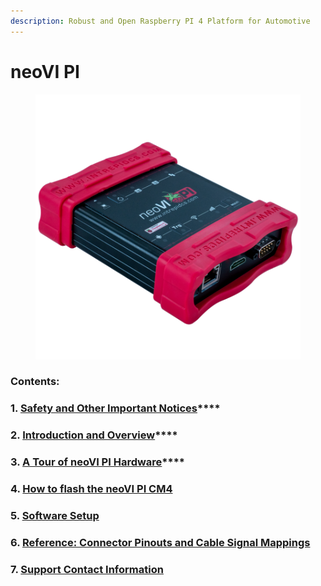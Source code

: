 ```yaml
---
description: Robust and Open Raspberry PI 4 Platform for Automotive
---
```


# neoVI PI

<figure><img src=".gitbook/assets/neo-VIPI_3Quarter.png" alt=""><figcaption></figcaption></figure>



### Contents:

### **1.** [**Safety and Other Important Notices**](safety-and-other-important-notices.md)****

### **2.** [**Introduction and Overview**](introduction-and-overview.md)****

### **3.** [**A Tour of neoVI PI Hardware**](a-tour-of-neovi-pi-hardware.md)****

### 4. [How to flash the neoVI PI CM4](how-to-flash-the-neovi-pi-cm4.md)

### **5.** [Software Setup](software-setup/)

### **6.** [Reference: Connector Pinouts and Cable Signal Mappings](reference-connector-pinouts-and-cable-signal-mappings.md)

### 7. [Support Contact Information](support-contact-information.md)

